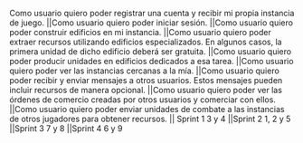 Como usuario quiero poder registrar una cuenta y recibir mi propia instancia de juego.
||Como usuario quiero poder iniciar sesión.
||Como usuario quiero poder construir edificios en mi instancia.
||Como usuario quiero poder extraer recursos utilizando edificios especializados. En algunos casos, la primera unidad de dicho edificio deberá ser gratuita.
||Como usuario quiero poder producir unidades en edificios dedicados a esa tarea.
||Como usuario quiero poder ver las instancias cercanas a la mía.
||Como usuario quiero poder recibir y enviar mensajes a otros usuarios. Estos mensajes pueden incluir recursos de manera opcional.
||Como usuario quiero poder ver las órdenes de comercio creadas por otros usuarios y comerciar con ellos.
||Como usuario quiero poder enviar unidades de combate a las instancias de otros jugadores para obtener recursos.
||
Sprint 1
3 y 4
||Sprint 2
1, 2 y 5
||Sprint 3
7 y 8
||Sprint 4
6 y 9
